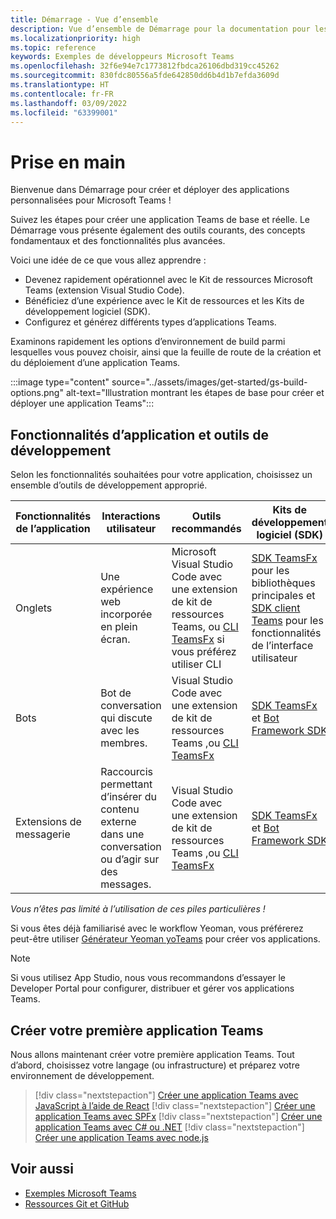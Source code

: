```yaml
---
title: Démarrage - Vue d’ensemble
description: Vue d’ensemble de Démarrage pour la documentation pour les développeurs Microsoft Teams
ms.localizationpriority: high
ms.topic: reference
keywords: Exemples de développeurs Microsoft Teams
ms.openlocfilehash: 32f6e94e7c1773812fbdca26106dbd319cc45262
ms.sourcegitcommit: 830fdc80556a5fde642850dd6b4d1b7efda3609d
ms.translationtype: HT
ms.contentlocale: fr-FR
ms.lasthandoff: 03/09/2022
ms.locfileid: "63399001"
---
```

# <a name="get-started"></a>Prise en main

Bienvenue dans Démarrage pour créer et déployer des applications personnalisées pour Microsoft Teams !

Suivez les étapes pour créer une application Teams de base et réelle. Le Démarrage vous présente également des outils courants, des concepts fondamentaux et des fonctionnalités plus avancées.

Voici une idée de ce que vous allez apprendre :

- Devenez rapidement opérationnel avec le Kit de ressources Microsoft Teams (extension Visual Studio Code).
- Bénéficiez d’une expérience avec le Kit de ressources et les Kits de développement logiciel (SDK).
- Configurez et générez différents types d’applications Teams.

Examinons rapidement les options d’environnement de build parmi lesquelles vous pouvez choisir, ainsi que la feuille de route de la création et du déploiement d’une application Teams.

:::image type="content" source="../assets/images/get-started/gs-build-options.png" alt-text="Illustration montrant les étapes de base pour créer et déployer une application Teams":::

## <a name="app-capabilities-and-development-tools"></a>Fonctionnalités d’application et outils de développement

Selon les fonctionnalités souhaitées pour votre application, choisissez un ensemble d’outils de développement approprié.

| Fonctionnalités de l’application | Interactions utilisateur | Outils recommandés | Kits de développement logiciel (SDK) | Piles/langues technologiques |
|--------|-------------|--------|--------|--------|
| Onglets | Une expérience web incorporée en plein écran. | Microsoft Visual Studio Code avec une extension de kit de ressources Teams, ou [CLI TeamsFx](https://github.com/OfficeDev/TeamsFx/blob/dev/docs/cli/user-manual.md) si vous préférez utiliser CLI | [SDK TeamsFx](/javascript/api/@microsoft/teamsfx/?view=msteams-client-js-latest&preserve-view=true) pour les bibliothèques principales et [SDK client Teams](/javascript/api/overview/msteams-client?view=msteams-client-js-latest&preserve-view=true) pour les fonctionnalités de l’interface utilisateur | Technologie web en général, HTML, CSS et JavaScript (incl. React). |
| Bots | Bot de conversation qui discute avec les membres. | Visual Studio Code avec une extension de kit de ressources Teams ,ou [CLI TeamsFx](https://github.com/OfficeDev/TeamsFx/blob/dev/docs/cli/user-manual.md) | [SDK TeamsFx](/javascript/api/@microsoft/teamsfx/?view=msteams-client-js-latest&preserve-view=true) et [Bot Framework SDK](https://dev.botframework.com/) | Node.js, C#, Java et Python. |
| Extensions de messagerie | Raccourcis permettant d’insérer du contenu externe dans une conversation ou d’agir sur des messages. | Visual Studio Code avec une extension de kit de ressources Teams ,ou [CLI TeamsFx](https://github.com/OfficeDev/TeamsFx/blob/dev/docs/cli/user-manual.md) | [SDK TeamsFx](/javascript/api/@microsoft/teamsfx/?view=msteams-client-js-latest&preserve-view=true) et [Bot Framework SDK](https://dev.botframework.com/) | Node.js, C#, Java et Python. |

*Vous n’êtes pas limité à l’utilisation de ces piles particulières !*

Si vous êtes déjà familiarisé avec le workflow Yeoman, vous préférerez peut-être utiliser [Générateur Yeoman yoTeams](https://github.com/pnp/generator-teams/blob/master/docs/docs/tutorials/build-your-first-microsoft-teams-app.md) pour créer vos applications.

> [!NOTE]
> Si vous utilisez App Studio, nous vous recommandons d’essayer le Developer Portal pour configurer, distribuer et gérer vos applications Teams.

## <a name="build-your-first-teams-app"></a>Créer votre première application Teams

Nous allons maintenant créer votre première application Teams. Tout d’abord, choisissez votre langage (ou infrastructure) et préparez votre environnement de développement.

> [!div class="nextstepaction"]
> [Créer une application Teams avec JavaScript à l’aide de React](../sbs-gs-javascript.yml)
> [!div class="nextstepaction"]
> [Créer une application Teams avec SPFx](../sbs-gs-spfx.yml)
> [!div class="nextstepaction"]
> [Créer une application Teams avec C# ou .NET](../sbs-gs-csharp.yml)
> [!div class="nextstepaction"]
> [Créer une application Teams avec node.js](../sbs-gs-nodejs.yml)

## <a name="see-also"></a>Voir aussi

* [Exemples Microsoft Teams](https://github.com/OfficeDev/Microsoft-Teams-Samples#microsoft-teams-samples)
* [Ressources Git et GitHub](/contribute/additional-resources)
